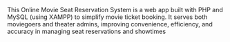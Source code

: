 This Online Movie Seat Reservation System is a web app built with PHP and MySQL (using XAMPP) to simplify movie ticket booking. It serves both moviegoers and theater admins, improving convenience, efficiency, and accuracy in managing seat reservations and showtimes
